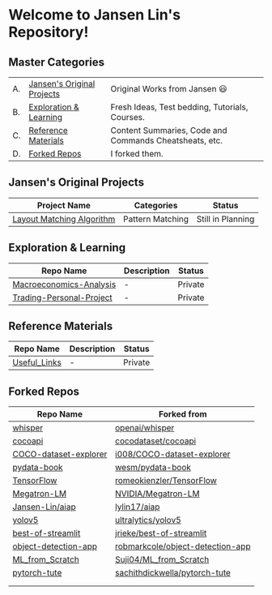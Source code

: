 # __Welcome to Jansen Lin's Repository!__

## __Master Categories__

| | | | 
|-|-|-|
|A.|[Jansen's Original Projects](#jansens-original-projects)| Original Works from Jansen :smiley: |
|B.|[Exploration & Learning](#exploration--learning)| Fresh Ideas, Test bedding, Tutorials, Courses. |
|C.|[Reference Materials](#reference-materials)| Content Summaries, Code and Commands Cheatsheats, etc. |
|D.|[Forked Repos](#forked-repos)| I forked them. |


## Jansen's Original Projects

|Project Name|Categories|Status|
|---------|----------|------|
|[Layout Matching Algorithm]()|Pattern Matching<br>| Still in Planning |


## Exploration & Learning

|Repo Name|Description|Status|
|---------|-----------|------|
|[Macroeconomics-Analysis](https://github.com/Jansen-Lin/Macroeconomics-Analysis)|-|Private|
|[Trading-Personal-Project](https://github.com/Jansen-Lin/Trading-Personal-Project)|-|Private|

## Reference Materials

|Repo Name|Description|Status|
|---------|-----------|------|
|[Useful_Links](https://github.com/Jansen-Lin/Useful_Links)|-|Private|

## Forked Repos

|Repo Name|Forked from|
|---------|-----------|
|[whisper](https://github.com/Jansen-Lin/whisper)|[openai/whisper](https://github.com/openai/whisper)|
|[cocoapi](https://github.com/Jansen-Lin/cocoapi)|[cocodataset/cocoapi](https://github.com/cocodataset/cocoapi)|
|[COCO-dataset-explorer](https://github.com/Jansen-Lin/COCO-dataset-explorer)|[i008/COCO-dataset-explorer](https://github.com/i008/COCO-dataset-explorer)|
|[pydata-book](https://github.com/Jansen-Lin/pydata-book)|[wesm/pydata-book](https://github.com/wesm/pydata-book)|
|[TensorFlow](https://github.com/Jansen-Lin/TensorFlow)|[romeokienzler/TensorFlow](https://github.com/romeokienzler/TensorFlow)|
|[Megatron-LM](https://github.com/Jansen-Lin/Megatron-LM)|[NVIDIA/Megatron-LM](https://github.com/NVIDIA/Megatron-LM)|
|[Jansen-Lin/aiap](https://github.com/Jansen-Lin/aiap)|[lylin17/aiap](https://github.com/lylin17/aiap)|
|[yolov5](https://github.com/Jansen-Lin/yolov5)|[ultralytics/yolov5](https://github.com/ultralytics/yolov5)|
|[best-of-streamlit](https://github.com/Jansen-Lin/best-of-streamlit)|[jrieke/best-of-streamlit](https://github.com/jrieke/best-of-streamlit)|
|[object-detection-app](https://github.com/Jansen-Lin/object-detection-app)|[robmarkcole/object-detection-app](https://github.com/robmarkcole/object-detection-app)|
|[ML_from_Scratch](https://github.com/Jansen-Lin/ML_from_Scratch)|[Suji04/ML_from_Scratch](https://github.com/Suji04/ML_from_Scratch)|
|[pytorch-tute](https://github.com/Jansen-Lin/pytorch-tute)|[sachithdickwella/pytorch-tute](https://github.com/sachithdickwella/pytorch-tute)|
|[]()|[]()|
|[]()|[]()|


<!-- ## Data Analytics / Data Science / Machine Learning / Artificial Intelligence


## Environmental


## Finance -->



